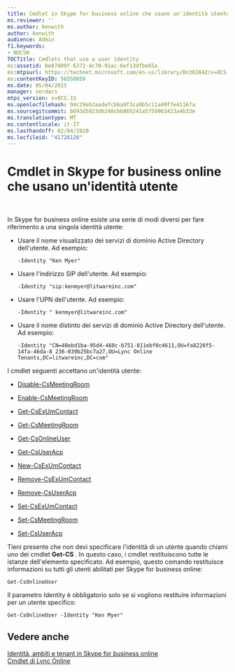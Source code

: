 ```yaml
---
title: Cmdlet in Skype for business online che usano un'identità utente
ms.reviewer: ''
ms.author: kenwith
author: kenwith
audience: Admin
f1.keywords:
- NOCSH
TOCTitle: Cmdlets that use a user identity
ms:assetid: be87409f-6372-4c70-91ac-6ef13dfbe65a
ms:mtpsurl: https://technet.microsoft.com/en-us/library/Dn362842(v=OCS.15)
ms:contentKeyID: 56558859
ms.date: 05/04/2015
manager: serdars
mtps_version: v=OCS.15
ms.openlocfilehash: 94c29eb2aadefcb6a9f3ca9b5c11a49f7e41167a
ms.sourcegitcommit: b693d5923d6240cbb865241a5750963423a4b33e
ms.translationtype: MT
ms.contentlocale: it-IT
ms.lasthandoff: 02/04/2020
ms.locfileid: "41728126"
---
```

# <a name="cmdlets-in-skype-for-business-online-that-use-a-user-identity"></a>Cmdlet in Skype for business online che usano un'identità utente

 


In Skype for business online esiste una serie di modi diversi per fare riferimento a una singola identità utente:

  - Usare il nome visualizzato dei servizi di dominio Active Directory dell'utente. Ad esempio:
    
        -Identity "Ken Myer"

  - Usare l'indirizzo SIP dell'utente. Ad esempio:
    
        -Identity "sip:kenmyer@litwareinc.com"

  - Usare l'UPN dell'utente. Ad esempio:
    
        -Identity " kenmyer@litwareinc.com"

  - Usare il nome distinto dei servizi di dominio Active Directory dell'utente. Ad esempio:
    
        -Identity "CN=48ebd1ba-95d4-460c-b751-811ebf0c4611,OU=fa8226f5-14fa-46da-8 236-039b25bc7a27,OU=Lync Online Tenants,DC=litwareinc,DC=com"

I cmdlet seguenti accettano un'identità utente:

  - [Disable-CsMeetingRoom](https://technet.microsoft.com/en-us/library/jj204723\(v=ocs.15\))

  - [Enable-CsMeetingRoom](https://technet.microsoft.com/en-us/library/jj205062\(v=ocs.15\))

  - [Get-CsExUmContact](https://technet.microsoft.com/en-us/library/gg412725\(v=ocs.15\))

  - [Get-CsMeetingRoom](https://technet.microsoft.com/en-us/library/jj205277\(v=ocs.15\))

  - [Get-CsOnlineUser](https://technet.microsoft.com/en-us/library/jj994026\(v=ocs.15\))

  - [Get-CsUserAcp](https://technet.microsoft.com/en-us/library/gg398978\(v=ocs.15\))

  - [New-CsExUmContact](https://technet.microsoft.com/en-us/library/gg398139\(v=ocs.15\))

  - [Remove-CsExUmContact](https://technet.microsoft.com/en-us/library/gg398946\(v=ocs.15\))

  - [Remove-CsUserAcp](https://technet.microsoft.com/en-us/library/gg398982\(v=ocs.15\))

  - [Set-CsExUmContact](https://technet.microsoft.com/en-us/library/gg412944\(v=ocs.15\))

  - [Set-CsMeetingRoom](https://technet.microsoft.com/en-us/library/jj204831\(v=ocs.15\))

  - [Set-CsUserAcp](https://technet.microsoft.com/en-us/library/gg413018\(v=ocs.15\))

Tieni presente che non devi specificare l'identità di un utente quando chiami uno dei cmdlet **Get-CS** . In questo caso, i cmdlet restituiscono tutte le istanze dell'elemento specificato. Ad esempio, questo comando restituisce informazioni su tutti gli utenti abilitati per Skype for business online:

    Get-CsOnlineUser

Il parametro Identity è obbligatorio solo se si vogliono restituire informazioni per un utente specifico:

    Get-CsOnlineUser -Identity "Ken Myer"

## <a name="see-also"></a>Vedere anche


[Identità, ambiti e tenant in Skype for business online](identities-scopes-and-tenants-in-skype-for-business-online.md)  
[Cmdlet di Lync Online](https://technet.microsoft.com/en-us/library/dn362817\(v=ocs.15\))

